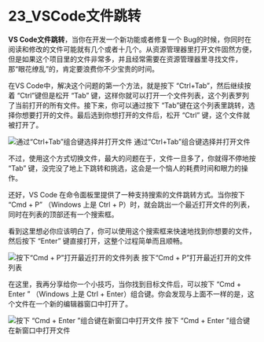 # 23_VSCode文件跳转

**VS Code文件跳转**，当你在开发一个新功能或者修复一个 Bug的时候，你同时在阅读和修改的文件可能就有几个或者十几个。从资源管理器里打开文件固然方便，但是如果这个项目里的文件非常多，并且经常需要在资源管理器里寻找文件，那“眼花缭乱”的，肯定要浪费你不少宝贵的时间。

在VS Code中，解决这个问题的第一个方法，就是按下 “Ctrl+Tab”，然后继续按着 “Ctrl”键但是松开 “Tab” 键，这样你就可以打开一个文件列表，这个列表罗列了当前打开的所有文件。接下来，你可以通过按下 “Tab”键在这个列表里跳转，选择你想要打开的文件。最后选到你想打开的文件后，松开 “Ctrl” 键，这个文件就被打开了。

![通过“Ctrl+Tab”组合键选择并打开文件](https://img.geek-docs.com/vscode/language-support/ctrl-tab-select-open-file.gif)
通过“Ctrl+Tab”组合键选择并打开文件

不过，使用这个方式切换文件，最大的问题在于，文件一旦多了，你就得不停地按 “Tab” 键，没完没了地上下跳转和挑选，这会是一个恼人的耗费时间和眼力的操作。

还好，VS Code 在命令面板里提供了一种支持搜索的文件跳转方式。当你按下 “Cmd + P” （Windows 上是 Ctrl + P）时，就会跳出一个最近打开文件的列表，同时在列表的顶部还有一个搜索框。

看到这里想必你应该明白了，你可以使用这个搜索框来快速地找到你想要的文件，然后按下 “Enter” 键直接打开，这整个过程简单而且顺畅。

![按下“Cmd + P”打开最近打开的文件列表](https://img.geek-docs.com/vscode/language-support/ctrl-p-recent-opened-files.gif)
按下“Cmd + P”打开最近打开的文件列表

在这里，我再分享给你一个小技巧，当你找到目标文件后，可以按下 “Cmd + Enter ” （Windows 上是 Ctrl + Enter）组合键。你会发现与上面不一样的是，这个文件在一个新的编辑器窗口中打开了。

![按下 “Cmd + Enter ”组合键在新窗口中打开文件](https://img.geek-docs.com/vscode/language-support/ctrl-enter-new-window-open.gif)
按下 “Cmd + Enter ”组合键在新窗口中打开文件